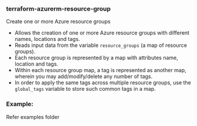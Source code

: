 ### terraform-azurerm-resource-group
Create one or more Azure resource groups

- Allows the creation of one or more Azure resource groups with different names, locations and tags.
- Reads input data from the variable `resource_groups` (a map of resource groups).
- Each resource group is represented by a map with attributes name, location and tags.
- Within each resource group map, a tag is represented as another map, wherein you may add/modify/delete any number of tags.
- In order to apply the same tags across multiple resource groups, use the `global_tags` variable to store such common tags in a map.

### Example:

Refer examples folder
